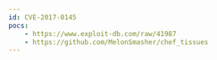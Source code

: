 ```yaml
---
id: CVE-2017-0145
pocs: 
    - https://www.exploit-db.com/raw/41987
    - https://github.com/MelonSmasher/chef_tissues
---
```

